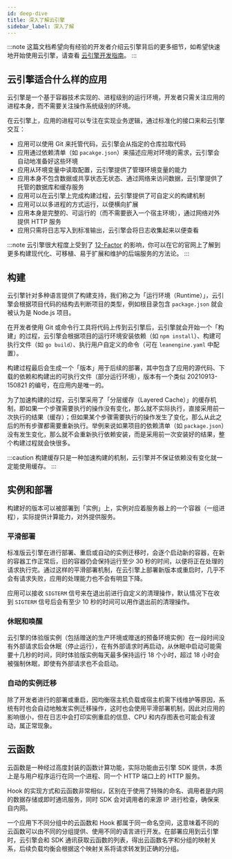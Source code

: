 ```yaml
---
id: deep-dive
title: 深入了解云引擎
sidebar_label: 深入了解
---
```


:::note
这篇文档希望向有经验的开发者介绍云引擎背后的更多细节，如希望快速地开始使用云引擎，请查看 [云引擎开发指南](/sdk/engine/cloud-engine)。
:::

## 云引擎适合什么样的应用

云引擎是一个基于容器技术实现的、进程级别的运行环境，开发者只需关注应用的进程本身，而不需要关注操作系统级别的环境。

在云引擎上，应用的进程可以专注在实现业务逻辑，通过标准化的接口来和云引擎交互：

- 应用可以使用 Git 来托管代码，云引擎会从指定的仓库拉取代码
- 应用通过依赖清单（如 `pacakge.json`）来描述应用对环境的需求，云引擎会自动地准备好这些环境
- 应用从环境变量中读取配置，云引擎提供了管理环境变量的能力
- 应用本身不包含数据或共享状态无状态、通过网络来访问数据，云引擎提供了托管的数据库和缓存服务
- 应用可以在云引擎上完成构建过程，云引擎提供了可自定义的构建机制
- 应用可以以多进程的方式运行，以便横向扩展
- 应用本身是完整的、可运行的（而不需要嵌入一个宿主环境），通过网络对外提供 HTTP 服务
- 应用只需将日志写入到标准输出，云引擎会将日志收集起来以便查看

:::note
云引擎很大程度上受到了 [12-Factor](https://12factor.net/zh_cn/) 的影响，你可以在它的官网上了解到更多构建现代化、可移植、易于扩展和维护的后端服务的方法论。
:::

## 构建
云引擎针对多种语言提供了构建支持，我们称之为「运行环境（Runtime）」，云引擎会根据项目代码的结构去判断项目的类型，例如根目录包含 `package.json` 就会被认为是 Node.js 项目。

在开发者使用 Git 或命令行工具将代码上传到云引擎后，云引擎就会开始一个「构建」的过程，云引擎会根据项目的运行环境安装依赖（如 `npm install`）、构建可执行文件（如 `go build`）、执行用户自定义的命令（可在 `leanengine.yaml` 中配置）。

构建过程最后会生成一个「版本」用于后续的部署，其中包含了应用的源代码、下载的依赖和构建出的可执行文件（部分运行环境），版本有一个类似 20210913-150821 的编号，在应用内是唯一的。

为了加速构建的过程，云引擎采用了「分层缓存（Layered Cache）」的缓存机制，即如果一个步骤需要执行的操作没有变化，那么就不实际执行，直接采用前一次执行的结果（缓存）；但如果某个步骤需要执行的操作发生了变化，那么从此之后的所有步骤都需要重新执行。举例来说如果项目的依赖清单（如 `package.json`）没有发生变化，那么就不会重新执行依赖安装，而是采用前一次安装好的结果，整个构建过程就会快很多。

:::caution
构建缓存只是一种加速构建的机制，云引擎并不保证依赖没有变化就一定能使用缓存。
:::

## 实例和部署
构建好的版本可以被部署到「实例」上，实例对应着服务器上的一个容器（一组进程），实际提供计算能力，对外提供服务。

### 平滑部署
标准版云引擎在进行部署、重启或自动的实例迁移时，会逐个启动新的容器，在新的容器工作正常后，旧的容器仍会保持运行至少 30 秒的时间，以便将正在处理的请求执行完。通过这样的平滑部署机制，在云引擎上部署新版本或重启时，几乎不会有请求失败，应用的处理能力也不会有明显下降。

应用可以接收 `SIGTERM` 信号来在退出前进行自定义的清理操作，默认情况下在收到 `SIGTERM` 信号后会有至少 10 秒的时间可以用作退出前的清理操作。

### 休眠和唤醒
云引擎的体验版实例（包括赠送的生产环境或赠送的预备环境实例）在一段时间没有外部请求后会休眠（停止运行），在有外部请求时再启动，从休眠中启动可能需要十几秒的时间，同时体验版实例每天最多保持运行 18 个小时，超过 18 小时会被强制休眠，即使有外部请求也不会启动。

### 自动的实例迁移
除了开发者进行的部署或重启，因均衡宿主机负载或宿主机需下线维护等原因，系统有时也会自动地触发实例迁移操作，这时也会使用平滑部署机制，因此对应用的影响很小，但在日志中会打印实例重启的信息、CPU 和内存图表也可能会有波动，属正常现象。

## 云函数
云函数是一种经过高度封装的函数计算功能，实际功能由云引擎 SDK 提供，本质上是与用户程序运行在同一个进程、同一个 HTTP 端口上的 HTTP 服务。

Hook 的实现方式和云函数非常相似，区别在于使用了特殊的命名、调用者是内网的数据存储或即时通讯服务，同时 SDK 会对调用者的来源 IP 进行检查，确保来自内网。

一个应用下不同分组中的云函数和 Hook 都属于同一命名空间，这意味着不同的云函数可以由不同的分组提供、使用不同的语言进行开发。在部署应用到云引擎时，云引擎会和 SDK 通讯获取云函数的列表，得出云函数名字和分组的映射关系，后续负载均衡会根据这个映射关系将请求转发到正确的分组。
